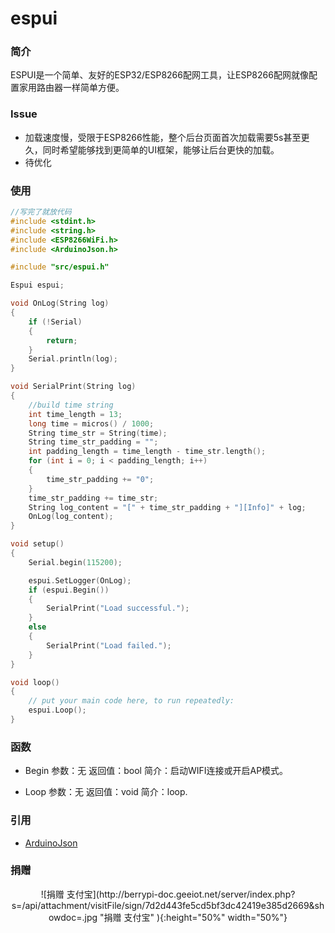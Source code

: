 # espui

### 简介
ESPUI是一个简单、友好的ESP32/ESP8266配网工具，让ESP8266配网就像配置家用路由器一样简单方便。

### Issue
- 加载速度慢，受限于ESP8266性能，整个后台页面首次加载需要5s甚至更久，同时希望能够找到更简单的UI框架，能够让后台更快的加载。
- 待优化

### 使用
`````cpp
//写完了就放代码
#include <stdint.h>
#include <string.h>
#include <ESP8266WiFi.h>
#include <ArduinoJson.h>

#include "src/espui.h"

Espui espui;

void OnLog(String log)
{
    if (!Serial)
    {
        return;
    }
    Serial.println(log);
}

void SerialPrint(String log)
{
    //build time string
    int time_length = 13;
    long time = micros() / 1000;
    String time_str = String(time);
    String time_str_padding = "";
    int padding_length = time_length - time_str.length();
    for (int i = 0; i < padding_length; i++)
    {
        time_str_padding += "0";
    }
    time_str_padding += time_str;
    String log_content = "[" + time_str_padding + "][Info]" + log;
    OnLog(log_content);
}

void setup()
{
    Serial.begin(115200);

    espui.SetLogger(OnLog);
    if (espui.Begin())
    {
        SerialPrint("Load successful.");
    }
    else
    {
        SerialPrint("Load failed.");
    }
}

void loop()
{
    // put your main code here, to run repeatedly:
    espui.Loop();
}

`````

### 函数
- Begin
参数：无
返回值：bool
简介：启动WIFI连接或开启AP模式。

- Loop
参数：无
返回值：void
简介：loop.

### 引用

- [ArduinoJson](https://github.com/bblanchon/ArduinoJson "ArduinoJson")

### 捐赠
<center>![捐赠 支付宝](http://berrypi-doc.geeiot.net/server/index.php?s=/api/attachment/visitFile/sign/7d2d443fe5cd5bf3dc42419e385d2669&showdoc=.jpg "捐赠 支付宝" ){:height="50%" width="50%"}</center>
